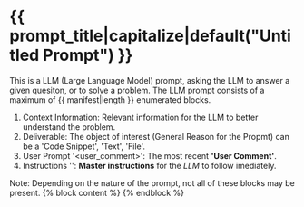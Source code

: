# {{ prompt_title|capitalize|default("Untitled Prompt") }}
This is a LLM (Large Language Model) prompt, asking the LLM to answer a given quesiton, or to solve a problem. 
The LLM prompt consists of a maximum of {{ manifest|length }} enumerated blocks.
1. Context Information: Relevant information for the LLM to better understand the problem.
2. Deliverable: <deliverable> The object of interest (General Reason for the Propmt) can be a 'Code Snippet', 'Text', 'File'.
3. User Prompt '<user_comment>': The most recent __'User Comment'__.
4. Instructions '<INST>': __Master instructions__ for the _LLM_ to follow imediately.

Note: Depending on the nature of the prompt, not all of these blocks may be present.
{% block content %}
{% endblock %}
